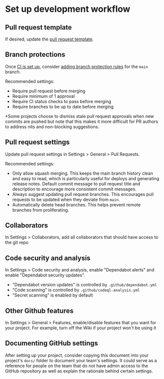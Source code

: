 # Set up development workflow

## Pull request template

If desired, update the [pull request template](../.github/pull_request_template.md).

## Branch protections

Once [CI is set up](./setup-ci.md), consider [adding branch protection rules](https://docs.github.com/en/repositories/configuring-branches-and-merges-in-your-repository/defining-the-mergeability-of-pull-requests/managing-a-branch-protection-rule) for the `main` branch.

Recommended settings:

* Require pull request before merging
* Require minimum of 1 approval
* Require CI status checks to pass before merging
* Require branches to be up to date before merging

*Some projects choose to dismiss stale pull request approvals when new commits are pushed but note that this makes it more difficult for PR authors to address nits and non-blocking suggestions.

## Pull request settings

Update pull request settings in Settings > General > Pull Requests.

Recommended settings:

* Only allow squash merging. This keeps the main branch history clean and easy to read, which is particularly useful for deploys and generating release notes. Default commit message to pull request title and description to encourage more consistent commit messages.
* Always suggest updating pull request branches. This encourages pull requests to be updated when they deviate from `main`.
* Automatically delete head branches. This helps prevent remote branches from proliferating.

## Collaborators

In Settings > Collaborators, add all collaborators that should have access to the git repo

## Code security and analysis

In Settings > Code security and analysis, enable "Dependabot alerts" and enable "Dependabot security updates".

* "Dependabot version updates" is controlled by `.github/dependabot.yml`
* "Code scanning" is controlled by `.github/codeql-analysis.yml`
* "Secret scanning" is enabled by default

## Other Github features

In Settings > General > Features, enable/disable features that you want for your project. For example, turn off the Wiki if your project won't be using it

## Documenting GitHub settings

After setting up your project, consider copying this document into your project's `docs/` folder to document your team's settings. It could serve as a reference for people on the team that do not have admin access to the GitHub repository as well as explain the rationale behind certain settings.
